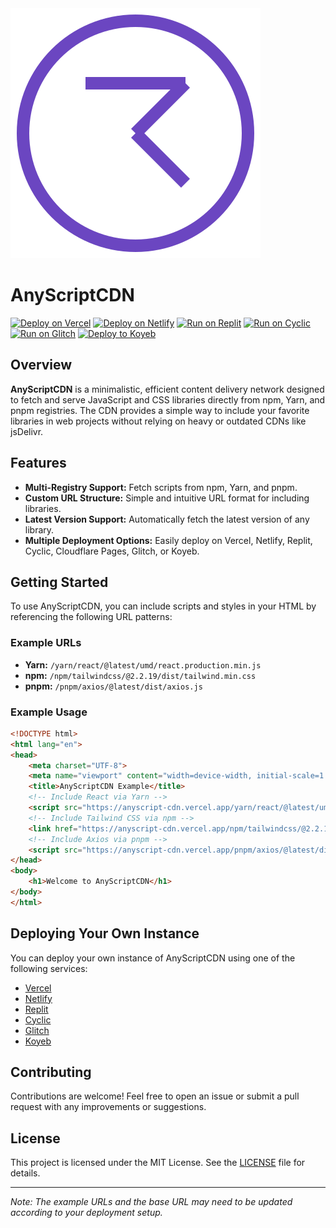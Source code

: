 
<img src="/assets/logo.svg" alt="Logo" class="">

# AnyScriptCDN

[![Deploy on Vercel](https://vercel.com/button)](https://vercel.com/new/git/external?repository-url=https://github.com/linuxfandudeguy/anyscriptCDN)
[![Deploy on Netlify](https://www.netlify.com/img/deploy/button.svg)](https://app.netlify.com/start/deploy?repository=https://github.com/linuxfandudeguy/anyscriptCDN)
[![Run on Replit](https://raw.githubusercontent.com/BinBashBanana/deploy-buttons/master/buttons/remade/replit.svg)](https://replit.com/github/linuxfandudeguy/anyscriptCDN)
[![Run on Cyclic](https://raw.githubusercontent.com/BinBashBanana/deploy-buttons/master/buttons/official/cyclic.svg)](https://app.cyclic.sh/api/app/deploy/linuxfandudeguy/anyscriptCDN)
[![Run on Glitch](https://raw.githubusercontent.com/BinBashBanana/deploy-buttons/master/buttons/official/glitch.svg)](https://glitch.com/edit/#!/import/github/linuxfandudeguy/anyscriptCDN)
[![Deploy to Koyeb](https://binbashbanana.github.io/deploy-buttons/buttons/remade/koyeb.svg)](https://app.koyeb.com/deploy?type=git&repository=github.com/linuxfandudeguy/anyscriptCDN&branch=main&name=anyscriptCDN)

## Overview

**AnyScriptCDN** is a minimalistic, efficient content delivery network designed to fetch and serve JavaScript and CSS libraries directly from npm, Yarn, and pnpm registries. The CDN provides a simple way to include your favorite libraries in web projects without relying on heavy or outdated CDNs like jsDelivr.

## Features

- **Multi-Registry Support:** Fetch scripts from npm, Yarn, and pnpm.
- **Custom URL Structure:** Simple and intuitive URL format for including libraries.
- **Latest Version Support:** Automatically fetch the latest version of any library.
- **Multiple Deployment Options:** Easily deploy on Vercel, Netlify, Replit, Cyclic, Cloudflare Pages, Glitch, or Koyeb.

## Getting Started

To use AnyScriptCDN, you can include scripts and styles in your HTML by referencing the following URL patterns:

### Example URLs

- **Yarn:** `/yarn/react/@latest/umd/react.production.min.js`
- **npm:** `/npm/tailwindcss/@2.2.19/dist/tailwind.min.css`
- **pnpm:** `/pnpm/axios/@latest/dist/axios.js`

### Example Usage

```html
<!DOCTYPE html>
<html lang="en">
<head>
    <meta charset="UTF-8">
    <meta name="viewport" content="width=device-width, initial-scale=1.0">
    <title>AnyScriptCDN Example</title>
    <!-- Include React via Yarn -->
    <script src="https://anyscript-cdn.vercel.app/yarn/react/@latest/umd/react.production.min.js"></script>
    <!-- Include Tailwind CSS via npm -->
    <link href="https://anyscript-cdn.vercel.app/npm/tailwindcss/@2.2.19/dist/tailwind.min.css" rel="stylesheet">
    <!-- Include Axios via pnpm -->
    <script src="https://anyscript-cdn.vercel.app/pnpm/axios/@latest/dist/axios.js"></script>
</head>
<body>
    <h1>Welcome to AnyScriptCDN</h1>
</body>
</html>
```

## Deploying Your Own Instance

You can deploy your own instance of AnyScriptCDN using one of the following services:

- [Vercel](https://vercel.com/new/git/external?repository-url=https://github.com/linuxfandudeguy/anyscriptCDN)
- [Netlify](https://app.netlify.com/start/deploy?repository=https://github.com/linuxfandudeguy/anyscriptCDN)
- [Replit](https://replit.com/github/linuxfandudeguy/anyscriptCDN)
- [Cyclic](https://app.cyclic.sh/api/app/deploy/linuxfandudeguy/anyscriptCDN)
- [Glitch](https://glitch.com/edit/#!/import/github/linuxfandudeguy/anyscriptCDN)
- [Koyeb](https://app.koyeb.com/deploy?type=git&repository=github.com/linuxfandudeguy/anyscriptCDN&branch=main&name=anyscriptCDN)

## Contributing

Contributions are welcome! Feel free to open an issue or submit a pull request with any improvements or suggestions.

## License

This project is licensed under the MIT License. See the [LICENSE](LICENSE) file for details.

---

*Note: The example URLs and the base URL may need to be updated according to your deployment setup.*
